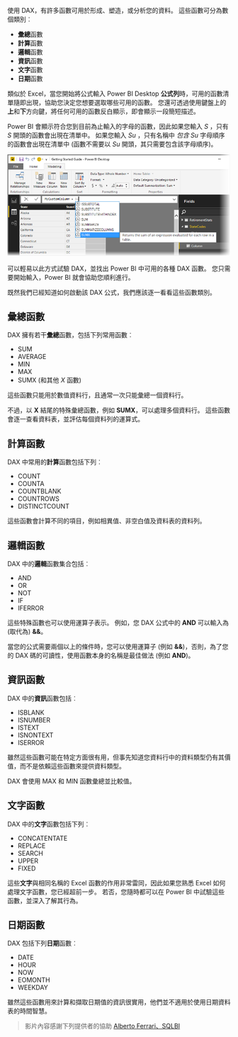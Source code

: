 使用 DAX，有許多函數可用於形成、塑造，或分析您的資料。 這些函數可分為數個類別︰

* **彙總**函數
* **計算**函數
* **邏輯**函數
* **資訊**函數
* **文字**函數
* **日期**函數

類似於 Excel，當您開始將公式輸入 Power BI Desktop **公式列**時，可用的函數清單隨即出現，協助您決定您想要選取哪些可用的函數。 您還可透過使用鍵盤上的**上**和**下**方向鍵，將任何可用的函數反白顯示，即會顯示一段簡短描述。

Power BI 會顯示符合您到目前為止輸入的字母的函數，因此如果您輸入 *S* ，只有 *S* 開頭的函數會出現在清單中。 如果您輸入 *Su* ，只有名稱中 *包含* *Su* 字母順序的函數會出現在清單中 (函數不需要以 *Su* 開頭，其只需要包含該字母順序)。

![](media/7-3-dax-functions/dax-functions_1.png)

可以輕易以此方式試驗 DAX，並找出 Power BI 中可用的各種 DAX 函數。 您只需要開始輸入，Power BI 就會協助您順利進行。

既然我們已經知道如何啟動該 DAX 公式，我們應該逐一看看這些函數類別。

## <a name="aggregation-functions"></a>彙總函數
DAX 擁有若干**彙總**函數，包括下列常用函數︰

* SUM
* AVERAGE
* MIN
* MAX
* SUMX (和其他 *X* 函數)

這些函數只能用於數值資料行，且通常一次只能彙總一個資料行。

不過，以 **X** 結尾的特殊彙總函數，例如 **SUMX**，可以處理多個資料行。 這些函數會逐一查看資料表，並評估每個資料列的運算式。

## <a name="counting-functions"></a>計算函數
DAX 中常用的**計算**函數包括下列︰

* COUNT
* COUNTA
* COUNTBLANK
* COUNTROWS
* DISTINCTCOUNT

這些函數會計算不同的項目，例如相異值、非空白值及資料表的資料列。

## <a name="logical-functions"></a>邏輯函數
DAX 中的**邏輯**函數集合包括︰

* AND
* OR
* NOT
* IF
* IFERROR

這些特殊函數也可以使用運算子表示。 例如，您 DAX 公式中的 **AND** 可以輸入為 (取代為) **&&**。

當您的公式需要兩個以上的條件時，您可以使用運算子 (例如 **&&**)，否則，為了您的 DAX 碼的可讀性，使用函數本身的名稱是最佳做法 (例如 **AND**)。

## <a name="information-functions"></a>資訊函數
DAX 中的**資訊**函數包括︰

* ISBLANK
* ISNUMBER
* ISTEXT
* ISNONTEXT
* ISERROR

雖然這些函數可能在特定方面很有用，但事先知道您資料行中的資料類型仍有其價值，而不是依賴這些函數來提供資料類型。

DAX 會使用 MAX 和 MIN 函數彙總並比較值。

## <a name="text-functions"></a>文字函數
DAX 中的**文字**函數包括下列︰

* CONCATENTATE
* REPLACE
* SEARCH
* UPPER
* FIXED

這些**文字**與相同名稱的 Excel 函數的作用非常雷同，因此如果您熟悉 Excel 如何處理文字函數，您已經超前一步。 若否，您隨時都可以在 Power BI 中試驗這些函數，並深入了解其行為。

## <a name="date-functions"></a>日期函數
DAX 包括下列**日期**函數︰

* DATE
* HOUR
* NOW
* EOMONTH
* WEEKDAY

雖然這些函數用來計算和擷取日期值的資訊很實用，他們並不適用於使用日期資料表的時間智慧。

> 影片內容感謝下列提供者的協助 [Alberto Ferrari、SQLBI](http://www.sqlbi.com/learning-dax/?utm_source=powerbi&utm_medium=marketing&utm_campaign=after-summit)
> 
> 

